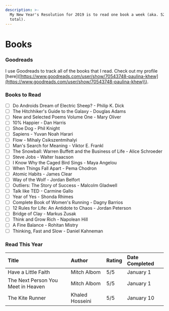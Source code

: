 ```yaml
---
description: >-
  My New Year's Resolution for 2019 is to read one book a week (aka. 52 books in
  total).
---
```


# Books

### Goodreads

I use Goodreads to track all of the books that I read. Check out my profile \[here\]\([https://www.goodreads.com/user/show/70543748-paulina-khew](https://www.goodreads.com/user/show/70543748-paulina-khew)\). 

### Books to Read

* [ ] Do Androids Dream of Electric Sheep? - Philip K. Dick
* [ ] The Hitchhiker's Guide to the Galaxy  - Douglas Adams
* [ ] New and Selected Poems Volume One - Mary Oliver
* [ ] 10% Happier - Dan Harris
* [ ] Shoe Dog - Phil Knight
* [ ] Sapiens - Yuvan Noah Harari
* [ ] Flow - Mihaly Csikszentmihalyi
* [ ] Man's Search for Meaning - Viktor E. Frankl
* [ ] The Snowball: Warren Buffett and the Business of Life - Alice Schroeder
* [ ] Steve Jobs - Walter Isaacson
* [ ] I Know Why the Caged Bird Sings - Maya Angelou
* [ ] When Things Fall Apart - Pema Chodron
* [ ] Atomic Habits - James Clear
* [ ] Way of the Wolf - Jordan Belfort
* [ ] Outliers: The Story of Success - Malcolm Gladwell
* [ ] Talk like TED - Carmine Gallo
* [ ] Year of Yes - Shonda Rhimes
* [ ] Complete Book of Women's Running - Dagny Barrios
* [ ] 12 Rules for Life: An Antidote to Chaos - Jordan Peterson
* [ ] Bridge of Clay - Markus Zusak
* [ ] Think and Grow Rich - Napolean Hill
* [ ] A Fine Balance - Rohitan Mistry
* [ ] Thinking, Fast and Slow - Daniel Kahneman

### Read This Year

| Title | Author | Rating | Date Completed |
| :--- | :--- | :--- | :--- |
| Have a Little Faith | Mitch Albom | 5/5 | January 1 |
| The Next Person You Meet in Heaven | Mitch Albom | 5/5 | January 1 |
| The Kite Runner | Khaled Hosseini | 5/5 | January 10 |



